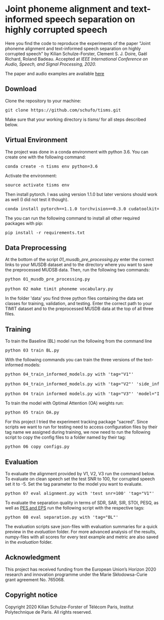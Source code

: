 # Joint phoneme alignment and text-informed speech separation on highly corrupted speech

Here you find the code to reproduce the experiments of the paper "Joint phoneme alignment and text-informed speech separation on highly corrupted speech" by Kilian Schulze-Forster, Clement S. J. Doire, Gaël Richard, Roland Badeau. Accepted at *IEEE International Conference on Audio, Speech, and Signal Processing, 2020.*

The paper and audio examples are available [here](https://schufo.github.io/publications/2020-ICASSP)

## Download
Clone the repository to your machine:
<pre>
git clone https://github.com/schufo/tisms.git
</pre>

Make sure that your working directory is *tisms/* for all steps described below.

## Virtual Environment
The project was done in a conda environment with python 3.6. You can create one with the following command:
<pre>
conda create -n tisms_env python=3.6
</pre>

Activate the environment:
<pre>
source activate tisms_env
</pre>

Then install pytorch. I was using version 1.1.0 but later versions should work as well (I did not test it though).
<pre>
conda install pytorch==1.1.0 torchvision==0.3.0 cudatoolkit=9.0 -c pytorch
</pre>

The you can run the following command to install all other required packages with pip:
<pre>
pip install -r requirements.txt
</pre>


## Data Preprocessing

At the bottom of the script *01\_musdb\_pre\_processing.py* enter the correct links to your MUSDB dataset and to the directory where you want to save the preprocessed MUDSB data. Then, run the following two commands:
<pre>
python 01_musdb_pre_processing.py

python 02_make_timit_phoneme_vocabulary.py
</pre>

In the folder 'data' you find three python files containing the data set classes for training, validation, and testing. Enter the correct path to your TIMIT dataset and to the preprocessed MUSDB data at the top of all three files.


## Training

To train the Baseline (BL) model run the following from the command line
<pre>
python 03_train_BL.py
</pre>

With the following commands you can train the three versions of the text-informed models:
<pre>
python 04_train_informed_models.py with 'tag="V1"'

python 04_train_informed_models.py with 'tag="V2"' 'side_info_encoder_bidirectional=False'

python 04_train_informed_models.py with 'tag="V3"' 'model="InformedSeparatorWithSplitAttention"'
</pre>

To train the model with Optimal Attention (OA) weights run:
<pre>
python 05_train_OA.py
</pre>

For this project I tried the experiment tracking package "sacred". Since scripts we want to run for testing need to access configuration files by their tag name we assigned during training, we now need to run the following script to copy the config files to a folder named by their tag:
<pre>
python 06_copy_configs.py
</pre>


## Evaluation

To evaluate the alignment provided by V1, V2, V3 run the command below. To evaluate on clean speech set the test SNR to 100, for corrupted speech set it to -5. Set the tag parameter to the model you want to evaluate.
<pre>
python 07_eval_alignment.py with 'test_snr=100' 'tag="V1"'
</pre>


To evaluate the separation quality in terms of SDR, SAR, SIR, STOI, PESQ, as well as [PES and EPS](https://github.com/schufo/wiass) run the following script with the respective tags:
<pre>
python 08_eval_separation.py with 'tag="BL"'
</pre>

The evaluation scripts save json-files with evaluation summaries for a quick preview in the *evaluation* folder. For more advanced analysis of the results, numpy-files with all scores for every test example and metric are also saved in the *evaluation* folder.

## Acknowledgment
This project has received funding from the European Union’s Horizon 2020 research and innovation programme under the Marie Skłodowsa-Curie grant agreement No. 765068.

## Copyright notice
Copyright 2020 Kilian Schulze-Forster of Télécom Paris, Institut Polytechnique de Paris.
All rights reserved.